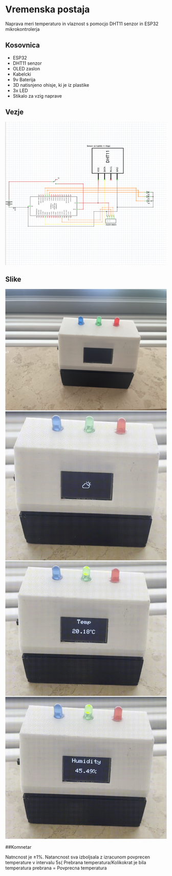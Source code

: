# Vremenska postaja
Naprava meri temperaturo in vlaznost s pomocjo DHT11 senzor in ESP32 mikrokontrolerja

## Kosovnica


- ESP32
- DHT11 senzor
- OLED zaslon
- Kabelcki
- 9v Baterija
- 3D natisnjeno ohisje, ki je iz plastike
- 3x LED 
- Stikalo za vzig naprave

## Vezje


![Schmatic](https://github.com/jakobhunter123/tep-and-hum-module-DHT11/blob/main/DHT/Schmatic.PNG)



## Slike

![Ohišje](https://github.com/jakobhunter123/tep-and-hum-module-DHT11/blob/main/DHT/IMG_3445.jpg)
![Icon](https://github.com/jakobhunter123/tep-and-hum-module-DHT11/blob/main/DHT/image_1.PNG)
![Temp](https://github.com/jakobhunter123/tep-and-hum-module-DHT11/blob/main/DHT/image_3.PNG)
![Humi](https://github.com/jakobhunter123/tep-and-hum-module-DHT11/blob/main/DHT/image_2.PNG)

##Komnetar

Natncnost je ±1%. Natancnost sva izboljsala z izracunom povprecen temperature v intervalu 5s( Prebrana temperatura/Kolikokrat je bila temperatura prebrana = Povprecna temperatura


